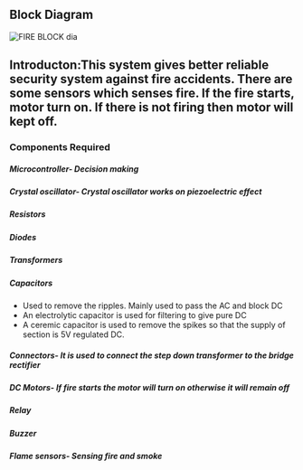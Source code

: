 ## Block Diagram
![FIRE BLOCK dia](https://user-images.githubusercontent.com/93757351/154833477-f6075c2b-b5b8-4cf8-9745-39f30f32dd05.JPG)
## Introducton:This system gives better reliable security system against fire accidents. There are some sensors which senses fire. If the fire starts, motor turn on. If there is not firing then motor will kept off.

### Components Required
##### Microcontroller- Decision making
##### Crystal oscillator- Crystal oscillator works on piezoelectric effect
##### Resistors
##### Diodes
##### Transformers
##### Capacitors
- Used to remove the ripples. Mainly used to pass the AC and block DC
- An electrolytic capacitor is used for filtering to give pure DC
- A ceremic capacitor is used to remove the spikes so that the supply of section is 5V regulated DC. 
##### Connectors- It is used to connect the step down transformer to the bridge rectifier
##### DC Motors- If fire starts the motor will turn on otherwise it will remain off
##### Relay
##### Buzzer
##### Flame sensors- Sensing fire and smoke

